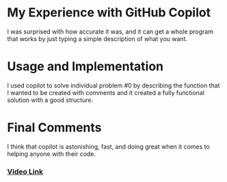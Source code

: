# My Experience with GitHub Copilot
I was surprised with how accurate it was, and it can get a whole program that works by just typing a simple description of what you want.
# Usage and Implementation
I used copilot to solve individual problem #0
by describing the function that I wanted to be created with comments
and it created a fully functional solution with a good structure.

# Final Comments
I think that copilot is astonishing, fast, and doing great when it comes to helping anyone with their code.

### [Video Link](https://youtu.be/3nsBf8Ph95A)